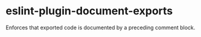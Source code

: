 # eslint-plugin-document-exports
Enforces that exported code is documented by a preceding comment block.
